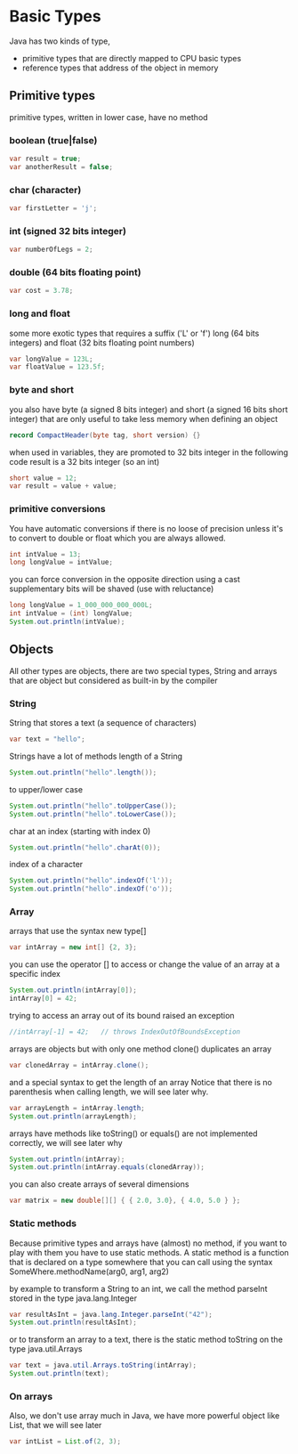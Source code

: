 
# Basic Types
Java has two kinds of type,
- primitive types that are directly mapped to CPU basic types
- reference types that address of the object in memory

## Primitive types 
primitive types, written in lower case, have no method

### boolean (true|false)
```java
var result = true;
var anotherResult = false;
```

### char (character)
```java
var firstLetter = 'j';
```

### int (signed 32 bits integer)
```java
var numberOfLegs = 2;
```

### double (64 bits floating point)
```java
var cost = 3.78;
```

### long and float
some more exotic types that requires a suffix ('L' or 'f')
long (64 bits integers) and float (32 bits floating point numbers)
```java
var longValue = 123L;
var floatValue = 123.5f;
```

### byte and short
you also have byte (a signed 8 bits integer) and short (a signed 16 bits short integer)
that are only useful to take less memory when defining an object
```java
record CompactHeader(byte tag, short version) {}
```

when used in variables, they are promoted to 32 bits integer
in the following code result is a 32 bits integer (so an int)
```java
short value = 12;
var result = value + value;
```


### primitive conversions
You have automatic conversions if there is no loose of precision
unless it's to convert to double or float which you are always allowed.
```java
int intValue = 13;
long longValue = intValue;
```

you can force conversion in the opposite direction using a cast
supplementary bits will be shaved (use with reluctance)
```java
long longValue = 1_000_000_000_000L;
int intValue = (int) longValue;
System.out.println(intValue);
```


## Objects
All other types are objects, there are two special types, String and arrays
that are object but considered as built-in by the compiler

### String
String that stores a text (a sequence of characters)
```java
var text = "hello"; 
```

Strings have a lot of methods
length of a String
```java
System.out.println("hello".length());
```

to upper/lower case
```java
System.out.println("hello".toUpperCase());
System.out.println("hello".toLowerCase());
```

char at an index (starting with index 0)
```java
System.out.println("hello".charAt(0));
```

index of a character
```java
System.out.println("hello".indexOf('l'));
System.out.println("hello".indexOf('o'));
```


### Array
arrays that use the syntax new type[]
```java
var intArray = new int[] {2, 3};
```

you can use the operator [] to access or change the value
of an array at a specific index
```java
System.out.println(intArray[0]);
intArray[0] = 42;
```

trying to access an array out of its bound raised an exception
```java
//intArray[-1] = 42;   // throws IndexOutOfBoundsException
```

arrays are objects but with only one method
clone() duplicates an array
```java
var clonedArray = intArray.clone();
```

and a special syntax to get the length of an array
Notice that there is no parenthesis when calling length,
we will see later why.
```java
var arrayLength = intArray.length;
System.out.println(arrayLength);
```

arrays have methods like toString() or equals()
are not implemented correctly, we will see later why
```java
System.out.println(intArray);
System.out.println(intArray.equals(clonedArray));
```

you can also create arrays of several dimensions
```java
var matrix = new double[][] { { 2.0, 3.0}, { 4.0, 5.0 } };
```


### Static methods
Because primitive types and arrays have (almost) no method,
if you want to play with them you have to use static methods.
A static method is a function that is declared on a type somewhere
that you can call using the syntax SomeWhere.methodName(arg0, arg1, arg2)

by example to transform a String to an int, we call the method
parseInt stored in the type java.lang.Integer
```java
var resultAsInt = java.lang.Integer.parseInt("42");
System.out.println(resultAsInt);
```

or to transform an array to a text, there is the static method toString
on the type java.util.Arrays
```java
var text = java.util.Arrays.toString(intArray);
System.out.println(text);
```


### On arrays 
Also, we don't use array much in Java, we have more
powerful object like List, that we will see later 
```java
var intList = List.of(2, 3);
```





